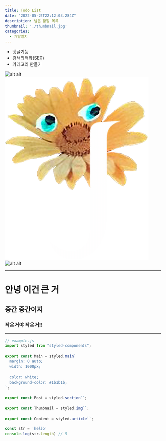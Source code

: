 ```yaml
---
title: Todo List
date: "2022-05-22T22:12:03.284Z"
description: 남은 할일 목록
thumbnail: './thumbnail.jpg'
categories:
  - 개발일지
---
```



- 댓글기능
- 검색최적화(SEO)
- 카테고리 만들기

![alt alt](./hello.jpg)
![alt alt](./page1.png)
![alt alt](./thumbnail.jpg)


---
# 안녕 이건 큰 거
## 중간 중간이지
### 작은거야 작은거!!
---

```js
// example.js
import styled from "styled-components";

export const Main = styled.main`
  margin: 0 auto;
  width: 1000px;

  color: white;
  background-color: #1b1b1b;
`;

export const Post = styled.section``;

export const Thumbnail = styled.img``;

export const Content = styled.article``;
```

```javascript
const str = 'hello'
console.log(str.length) // 5
```